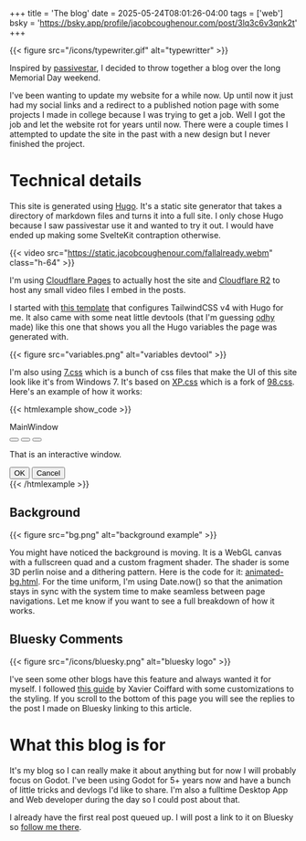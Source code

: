 +++
title = 'The blog'
date = 2025-05-24T08:01:26-04:00
tags = ['web']
bsky = 'https://bsky.app/profile/jacobcoughenour.com/post/3lq3c6v3qnk2t'
+++

{{< figure src="/icons/typewriter.gif" alt="typewritter" >}}

Inspired by [passivestar](https://passivestar.xyz/posts/hugo/), I decided to throw together a blog over the long Memorial Day weekend.

I've been wanting to update my website for a while now. Up until now it just had my social links and a redirect to a published notion page with some projects I made in college because I was trying to get a job. Well I got the job and let the website rot for years until now. There were a couple times I attempted to update the site in the past with a new design but I never finished the project.

# Technical details

This site is generated using [Hugo](https://gohugo.io/). It's a static site generator that takes a directory of markdown files and turns it into a full site. I only chose Hugo because I saw passivestar use it and wanted to try it out. I would have ended up making some SvelteKit contraption otherwise. 

{{< video src="https://static.jacobcoughenour.com/fallalready.webm" class="h-64" >}}

I'm using [Cloudflare Pages](https://pages.cloudflare.com/) to actually host the site and [Cloudflare R2](https://www.cloudflare.com/developer-platform/products/r2/) to host any small video files I embed in the posts.

I started with [this template](https://github.com/odhyp/hugo-tailwindcss-starter) that configures TailwindCSS v4 with Hugo for me. It also came with some neat little devtools (that I'm guessing [odhy](https://github.com/odhyp) made) like this one that shows you all the Hugo variables the page was generated with.

{{< figure src="variables.png" alt="variables devtool" >}}

I'm also using [7.css](https://github.com/khang-nd/7.css) which is a bunch of css files that make the UI of this site look like it's from Windows 7. It's based on [XP.css](https://github.com/botoxparty/XP.css) which is a fork of [98.css](https://github.com/jdan/98.css). Here's an example of how it works:

{{< htmlexample show_code >}}
<div class="window active" style="max-width: 300px">
	<div class="title-bar">
		<div class="title-bar-text">MainWindow</div>
		<div class="title-bar-controls">
			<button aria-label="Minimize"></button>
			<button aria-label="Maximize"></button>
			<button aria-label="Close"></button>
		</div>
	</div>
	<div class="window-body has-space">
		<p>That is an interactive window.</p>
		<section class="field-row justify-end">
			<button class="default">OK</button>
			<button>Cancel</button>
		</section>
	</div>
</div>
{{< /htmlexample >}}

## Background

{{< figure src="bg.png" alt="background example" >}}

You might have noticed the background is moving. It is a WebGL canvas with a fullscreen quad and a custom fragment shader. The shader is some 3D perlin noise and a dithering pattern. Here is the code for it: [animated-bg.html](https://github.com/jacobcoughenour/jacobcoughenour/blob/main/layouts/_partials/animated-bg.html). For the time uniform, I'm using Date.now() so that the animation stays in sync with the system time to make seamless between page navigations. Let me know if you want to see a full breakdown of how it works.

## Bluesky Comments

{{< figure src="/icons/bluesky.png" alt="bluesky logo" >}}

I've seen some other blogs have this feature and always wanted it for myself. I followed [this guide](https://www.xvrc.net/posts/how-to-add-bluesky-comments-to-your-hugo-blog-a-step-by-step-guide/) by Xavier Coiffard with some customizations to the styling. If you scroll to the bottom of this page you will see the replies to the post I made on Bluesky linking to this article.

# What this blog is for

It's my blog so I can really make it about anything but for now I will probably focus on Godot. I've been using Godot for 5+ years now and have a bunch of little tricks and devlogs I'd like to share. I'm also a fulltime Desktop App and Web developer during the day so I could post about that.

I already have the first real post queued up. I will post a link to it on Bluesky so [follow me there](https://bsky.app/profile/jacobcoughenour.com).